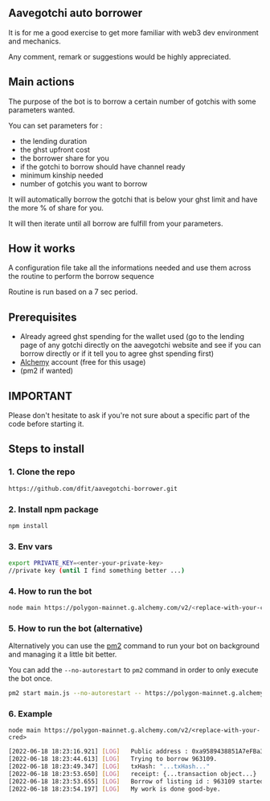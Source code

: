 ## Aavegotchi auto borrower

It is for me a good exercise to get more familiar with web3 dev environment and mechanics.

Any comment, remark or suggestions would be highly appreciated.

## Main actions

The purpose of the bot is to borrow a certain number of gotchis with some parameters wanted.

You can set parameters for : 
- the lending duration
- the ghst upfront cost
- the borrower share for you
- if the gotchi to borrow should have channel ready
- minimum kinship needed 
- number of gotchis you want to borrow

It will automatically borrow the gotchi that is below your ghst limit and have the more % of share for you.

It will then iterate until all borrow are fulfill from your parameters.

## How it works ##

A configuration file take all the informations needed and use them across the routine to perform the borrow sequence

Routine is run based on a 7 sec period.

## Prerequisites

* Already agreed ghst spending for the wallet used (go to the lending page of any gotchi directly on the aavegotchi website and see if you can borrow directly or if it tell you to agree ghst spending first)
* [Alchemy](https://dashboard.alchemyapi.io/) account (free for this usage)
* (pm2 if wanted)


## IMPORTANT ##
Please don't hesitate to ask if you're not sure about a specific part of the code before starting it.

## Steps to install

### 1. Clone the repo

```bash 
https://github.com/dfit/aavegotchi-borrower.git
```

### 2. Install npm package

```bash 
npm install
```

### 3. Env vars

```bash 
export PRIVATE_KEY=<enter-your-private-key> 
//private key (until I find something better ...)
```

### 4. How to run the bot
```bash
node main https://polygon-mainnet.g.alchemy.com/v2/<replace-with-your-cred>
```

### 5. How to run the bot (alternative)

Alternatively you can use the [pm2](https://pm2.keymetrics.io/docs/usage/quick-start/) command to run your bot on background and managing it a little bit better.

You can add the `--no-autorestart` to `pm2` command in order to only execute the bot once.

```bash
pm2 start main.js --no-autorestart -- https://polygon-mainnet.g.alchemy.com/v2/<replace-with-your-cred> 
```

### 6. Example

`node main https://polygon-mainnet.g.alchemy.com/v2/<replace-with-your-cred>`
```bash
[2022-06-18 18:23:16.921] [LOG]   Public address : 0xa9589438851A7eFBa37bC45ebE2be558c4bA3055
[2022-06-18 18:23:44.613] [LOG]   Trying to borrow 963109.
[2022-06-18 18:23:49.347] [LOG]   txHash: "...txHash..."
[2022-06-18 18:23:53.650] [LOG]   receipt: {...transaction object...}
[2022-06-18 18:23:53.655] [LOG]   Borrow of listing id : 963109 started.
[2022-06-18 18:23:54.197] [LOG]   My work is done good-bye.

```
